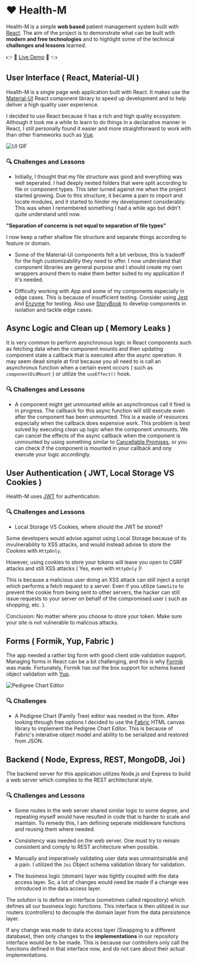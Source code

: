# ❤️ Health-M

Health-M is a simple **web based** patient management system built with [React](https://reactjs.org/). The aim of the project is to demonstrate what can be built with **modern and free technologies** and to highlight some of the technical **challenges and lessons** learned.

  👉 🚧 [Live Demo](https://yli-yasir.github.io/health-m-frontend) 🚧 👈

## User Interface ( React, Material-UI )

Health-M is a single page web application built with React. It makes use the [Material-UI](https://material-ui.com) React component library to speed up development and to help deliver a high quality user experience.

I decided to use React because it has a rich and high quality ecosystem. Although it took me a while to learn to do things in a declarative manner in React, I still personally found it easier and more straightforward to work with than other frameworks such as [Vue](https://vuejs.org/).

![UI GIF](https://github.com/yli-yasir/health-m-frontend/raw/master/readmeAssets/ui.gif)

### 🔍 Challenges and Lessons
* Initially, I thought that my file structure was good and everything was well seperated. I had deeply nested folders that were split according to file or component types. This later turned against me when the project started growing. Due to this structure, it became a pain to import and locate modules, and it started to hinder my development considerably. This was when I remembered something I had a while ago but didn't quite understand until now.

**"Separation of concerns is not equal to separation of file types"** 

I now keep a rather shallow file structure and separate things according to feature or domain.

* Some of the Material-UI components felt a bit verbose, this is tradeoff for the high customizability they need to offer. I now understand that component libraries are general purpose and I should create my own wrappers around them to make them better suited to my application if it's needed.

*  Difficulty working with App and some of my components especially in edge cases. This is because of insufficient testing. Consider using [Jest](https://jestjs.io/) and [Enzyme](https://enzymejs.github.io/) for testing. Also use [StoryBook](https://storybook.js.org/) to develop components in isolation and tackle edge cases.

## Async Logic and Clean up ( Memory Leaks )

It is very common to perform asynchronous logic in React components such as fetching data when the component mounts and then updating component state a callback that is executed after the async operation. It may seem dead simple at first because you all need to is call an asynchronus function when a certain event occurs ( such as `componentDidMount` ) or utilize the  `useEffect()` hook. 

### 🔍 Challenges and Lessons
* A component might get unmounted while an asynchronous call it fired is in progress. The callback for this async function will still execute even after the component has been unmounted. This is a waste of resources especially when the callback does expensive work. This problem is best solved by executing clean up logic when the component unmounts. We can cancel the effects of the async callback when the component is unmounted by using something similar to [Cancellable Promises](https://github.com/facebook/react/issues/5465#issuecomment-157888325), or you can check if the component is mounted in your callback and ony execute your logic accordingly. 

## User Authentication ( JWT, Local Storage VS Cookies )

Health-M uses [JWT](https://jwt.io/) for authentication. 

### 🔍 Challenges and Lessons

* Local Storage VS Cookies, where should the JWT be stored?

Some developers would advise against using Local Storage because of its invulnerability to XSS attacks, and would instead advise to store the Cookies with `HttpOnly`.

However, using cookies to store your tokens will leave you open to CSRF attacks and still XSS attacks ( Yes, even with `HttpOnly` )!

This is because a malicious user doing an XSS attack can still inject a script which performs a fetch request to a server. Even if you utilize `SameSite` to prevent the cookie from being sent to other servers, the hacker can still issue requests to your server on behalf of the compromised user ( such as shopping, etc. ).

Conclusion: No matter where you choose to store your token. Make sure your site is not vulnerable to malicous attacks.  

## Forms ( Formik, Yup, Fabric )
The app needed a rather big form with good client side validation support. Managing forms in React can be a bit challenging, and this is why [Formik](https://formik.org/) was made. Fortunately, Formik has out the box support for schema based object validation with [Yup](https://github.com/jquense/yup).

![Pedigree Chart Editor](https://github.com/yli-yasir/health-m-frontend/raw/master/readmeAssets/pedigreeChart.gif)
### 🔍 Challenges
* A Pedigree Chart (Family Tree) editor was needed in the form. After looking through free options I decided to use the [Fabric](http://fabricjs.com/) HTML canvas library to implement the Pedigree Chart Editor. This is because of Fabric's interative object model and ability to be serialized and restored from JSON.


## Backend ( Node, Express, REST, MongoDB, Joi ) 
The backend server for this application utilizes Node.js and Express to build a web server which complies to the REST architectural style.

### 🔍 Challenges and Lessons
* Some routes in the web server shared similar logic to some degree, and repeating myself would have resulted in code that is harder to scale and maintain. To remedy this, I am defining seperate middleware functions and reusing them where needed.

* Consistency was needed on the web server. One must try to remain consistent and comply to REST architecture when possible.

* Manually and imperatively validating user data was unmaintainable and a pain. I utilized the `Joi` Object schema validation library for validation.

* The business logic (domain) layer was tightly coupled with the data access layer. So, a lot of changes would need be made if a change was introduced in the data access layer.

The solution is to define an interface (sometimes called repository) which defines all our business logic functions. This interface is then utilized in our routers (controllers) to decouple the domain layer from the data persistence layer.

If any change was made to data access layer (Swapping to a different database), then only changes to the **implementations** in our repository interface would be to be made. This is because our controllers only call the functions defined in that interface now, and do not care about their actual implementations.  



